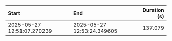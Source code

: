 | Start                      | End                        |   Duration (s) |
|:---------------------------|:---------------------------|---------------:|
| 2025-05-27 12:51:07.270239 | 2025-05-27 12:53:24.349605 |        137.079 |